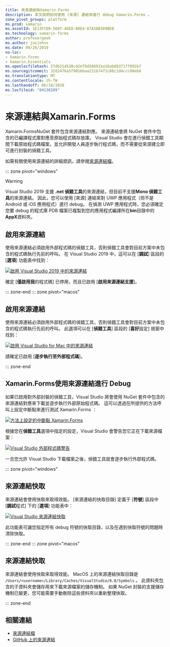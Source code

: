 ```yaml
---
title: 來源連結與Xamarin.Forms
description: 本文說明如何使用 [來源] 連結來進行 debug Xamarin.Forms 。
zone_pivot_groups: platform
ms.prod: xamarin
ms.assetId: 1E13FCD9-5607-46E8-80E4-87A58B389BEB
ms.technology: xamarin-forms
author: profexorgeek
ms.author: jusjohns
ms.date: 09/26/2019
no-loc:
- Xamarin.Forms
- Xamarin.Essentials
ms.openlocfilehash: 57db314538c42ef9d58691ba16ab68371ff092b7
ms.sourcegitcommit: 32d2476a5f9016baa231b7471c88c1d4ccc08eb8
ms.translationtype: MT
ms.contentlocale: zh-TW
ms.lasthandoff: 06/18/2020
ms.locfileid: "84138289"
---
```

# <a name="source-link-with-xamarinforms"></a>來源連結與Xamarin.Forms

Xamarin.FormsNuGet 套件包含來源連結對應。 來源連結會將 NuGet 套件中包含的已編譯程式庫對應至原始程式碼存放庫。 Visual Studio 會在進行偵錯工具期間下載原始程式碼檔案，並允許開發人員逐步執行程式碼，而不需要從來源建立即可進行封裝的偵錯工具。

如需有關使用來源連結的詳細資訊，請參閱[來源連結檔](/dotnet/standard/library-guidance/sourcelink)。

::: zone pivot="windows"

> [!WARNING]
> Visual Studio 2019 支援 **.net 偵錯工具**的來源連結，但目前不支援**Mono 偵錯工具**的來源連結。 因此，您可以使用 [來源] 連結來對 UWP 應用程式（但不是 Android 或 iOS 應用程式）進行 debug。 在偵測 UWP 應用程式時，您必須確定您要 debug 的程式庫 PDB 檔案已複製到您的應用程式編譯所在**bin**目錄中的**AppX**資料夾。

## <a name="enable-source-link"></a>啟用來源連結

使用來源連結必須啟用外部程式碼的偵錯工具，否則偵錯工具會對目前方案中未包含的程式碼執行先前的呼叫。 在 Visual Studio 2019 中，這可以在 [**調試**] 區段的 [**選項**] 功能表中找到：

[![啟用 Visual Studio 2019 中的來源連結](sourcelink-images/sourcelink-enable-pc-cropped.png)](sourcelink-images/sourcelink-enable-pc.png#lightbox)

確定 [**僅啟用我**的程式碼] 已停用，而且已啟用 [**啟用來源連結支援**]。

::: zone-end
::: zone pivot="macos"

## <a name="enable-source-link"></a>啟用來源連結

使用來源連結必須啟用外部程式碼的偵錯工具，否則偵錯工具會對目前方案中未包含的程式碼執行先前的呼叫。 此選項可以在 [**偵錯工具**] 區段的 [**喜好**設定] 視窗中找到：

[![啟用 Visual Studio for Mac 中的來源連結](sourcelink-images/sourcelink-enable-mac-cropped.png)](sourcelink-images/sourcelink-enable-mac.png#lightbox)

請確定已啟用 [**逐步執行至外部程式碼**]。

::: zone-end

## <a name="debug-xamarinforms-using-source-link"></a>Xamarin.Forms使用來源連結進行 Debug

如果已啟用對外部封裝的偵錯工具，Visual Studio 將會使用 NuGet 套件中包含的來源連結對應來下載並逐步執行外部原始程式碼。 這可以透過在所提供的方法呼叫上設定中斷點來進行測試 Xamarin.Forms ：

[![方法上設定的中斷點 Xamarin.Forms](sourcelink-images/breakpoint-cropped.png)](sourcelink-images/external-code-available.png#lightbox)

根據您在**偵錯工具**選項中指定的設定，Visual Studio 會警告您它正在下載來源檔案：

[![Visual Studio 外部程式碼警告](sourcelink-images/external-code-cropped.png)](sourcelink-images/external-code-available.png#lightbox)

一旦您允許 Visual Studio 下載檔案之後，偵錯工具就會逐步執行外部程式碼。

::: zone pivot="windows"

## <a name="source-link-caching"></a>來源連結快取

來源連結會使用快取來取得效能。 [來源連結的快取目錄] 定義于 [**符號**] 區段中 [**調試**程式] 下的 [**選項**] 功能表中：

[![Visual Studio 來源連結快取](sourcelink-images/sourcelink-caching-pc-cropped.png)](sourcelink-images/sourcelink-caching-pc.png#lightbox)

此功能表可讓您指定所有 debug 符號的快取目錄，以及在遇到快取符號的問題時清除快取。

::: zone-end
::: zone pivot="macos"

## <a name="source-link-caching"></a>來源連結快取

來源連結會使用快取來取得效能。 MacOS 上的來源連結快取目錄是 `/Users/<username>/Library/Caches/VisualStudio/8.0/Symbols` 。 此資料夾包含的子資料夾會儲存用來下載來源檔案的儲存機制。 如果 NuGet 封裝的支援儲存機制已變更，您可能需要手動刪除這些資料夾以重新整理快取。

::: zone-end

## <a name="related-links"></a>相關連結

- [來源連結檔](/dotnet/standard/library-guidance/sourcelink)
- [GitHub 上的來源連結](https://github.com/dotnet/sourcelink)
